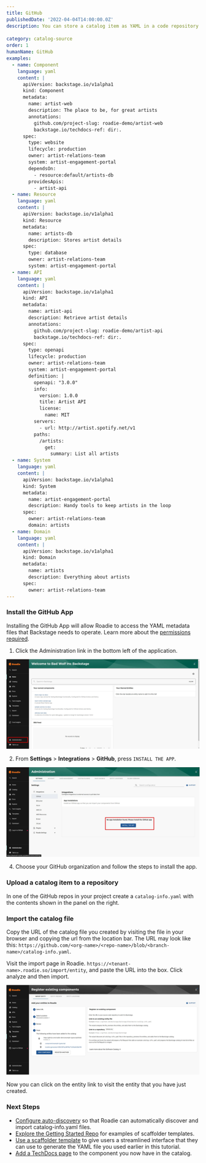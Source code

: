 ```yaml
---
title: GitHub
publishedDate: '2022-04-04T14:00:00.0Z'
description: You can store a catalog item as YAML in a code repository on GitHub and import it into the Roadie catalog.

category: catalog-source
order: 1
humanName: GitHub
examples:
  - name: Component
    language: yaml
    content: |
      apiVersion: backstage.io/v1alpha1
      kind: Component
      metadata:
        name: artist-web
        description: The place to be, for great artists
        annotations:
          github.com/project-slug: roadie-demo/artist-web
          backstage.io/techdocs-ref: dir:. 
      spec:
        type: website
        lifecycle: production
        owner: artist-relations-team
        system: artist-engagement-portal
        dependsOn:
          - resource:default/artists-db
        providesApis:
          - artist-api
  - name: Resource
    language: yaml
    content: |
      apiVersion: backstage.io/v1alpha1
      kind: Resource
      metadata:
        name: artists-db
        description: Stores artist details
      spec:
        type: database
        owner: artist-relations-team
        system: artist-engagement-portal
  - name: API
    language: yaml
    content: |
      apiVersion: backstage.io/v1alpha1
      kind: API
      metadata:
        name: artist-api
        description: Retrieve artist details
        annotations:
          github.com/project-slug: roadie-demo/artist-api
          backstage.io/techdocs-ref: dir:. 
      spec:
        type: openapi
        lifecycle: production
        owner: artist-relations-team
        system: artist-engagement-portal
        definition: |
          openapi: "3.0.0"
          info:
            version: 1.0.0
            title: Artist API
            license:
              name: MIT
          servers:
            - url: http://artist.spotify.net/v1
          paths:
            /artists:
              get:
                summary: List all artists
  - name: System
    language: yaml
    content: |
      apiVersion: backstage.io/v1alpha1
      kind: System
      metadata:
        name: artist-engagement-portal
        description: Handy tools to keep artists in the loop
      spec:
        owner: artist-relations-team
        domain: artists
  - name: Domain
    language: yaml
    content: |
      apiVersion: backstage.io/v1alpha1
      kind: Domain
      metadata:
        name: artists
        description: Everything about artists
      spec:
        owner: artist-relations-team
---
```


### Install the GitHub App

Installing the GitHub App will allow Roadie to access the YAML metadata files that Backstage needs to operate. Learn more about the [permissions required](/docs/integrations/github-app-permissions/).

1. Click the Administration link in the bottom left of the application.

![A link that says "Administration"](./administration-link.webp)

2. From **Settings** > **Integrations** > **GitHub**, press `INSTALL THE APP`.

![A button that says "Add GitHub App"](./add-github-app.webp)

4. Choose your GitHub organization and follow the steps to install the app.

### Upload a catalog item to a repository

In one of the GitHub repos in your project create a `catalog-info.yaml` with the contents shown in the panel on the right.

### Import the catalog file

Copy the URL of the catalog file you created by visiting the file in your browser and copying the url from the location bar. The URL may look like this: `https://github.com/<org-name>/<repo-name>/blob/<branch-name>/catalog-info.yaml`.

Visit the import page in Roadie. `https://<tenant-name>.roadie.so/import/entity`, and paste the URL into the box. Click analyze and then import.

![Import](import.webp)

Now you can click on the entity link to visit the entity that you have just created.

### Next Steps

- [Configure auto-discovery](/docs/integrations/github-discovery/) so that Roadie can automatically discover and import catalog-info.yaml files.
- [Explore the Getting Started Repo](https://github.com/roadie-demo/getting-started/tree/main) for examples of scaffolder templates.
- [Use a scaffolder template](https://github.com/roadie-demo/getting-started/tree/main/scaffolder/register-new-component) to give users a streamlined interface that they can use to generate the YAML file you used earlier in this tutorial.
- [Add a TechDocs page](/docs/getting-started/technical-documentation/) to the component you now have in the catalog.
